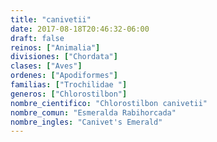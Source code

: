 ```yaml
---
title: "canivetii"
date: 2017-08-18T20:46:32-06:00
draft: false
reinos: ["Animalia"]
divisiones: ["Chordata"]
clases: ["Aves"]
ordenes: ["Apodiformes"]
familias: ["Trochilidae "]
generos: ["Chlorostilbon"]
nombre_cientifico: "Chlorostilbon canivetii"
nombre_comun: "Esmeralda Rabihorcada"
nombre_ingles: "Canivet's Emerald"
---
```

